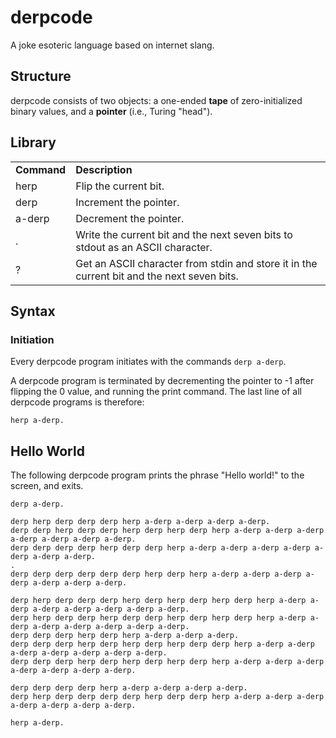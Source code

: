 # derpcode #

A joke esoteric language based on internet slang.

## Structure ##

derpcode consists of two objects: a one-ended **tape** of zero-initialized binary values, and a **pointer** 
(i.e., Turing "head").

## Library ##

<table>
  <tr>
    <td><b>Command</b></td><td><b>Description</b></td>
  </tr>
  <tr>
    <td>herp</td><td>Flip the current bit.</td>
  </tr>
  <tr>
    <td>derp</td><td>Increment the pointer.</td>
  </tr>
  <tr>
    <td>a-derp</td><td>Decrement the pointer.</td>
  </tr>
  <tr>
    <td>.</td><td>Write the current bit and the next seven bits to stdout as an ASCII character.</td>
  </tr>
  <tr>
    <td>?</td><td>Get an ASCII character from stdin and store it in the current bit and the next seven bits.</td>
  </tr>
</table>

## Syntax ##

### Initiation ###

Every derpcode program initiates with the commands `derp a-derp`.

A derpcode program is terminated by decrementing the pointer to -1 after flipping the 0 value, and running the 
print command. The last line of all derpcode programs is therefore:

`herp a-derp.`

## Hello World ##

The following derpcode program prints the phrase "Hello world!" to the screen, and exits.

```
derp a-derp.

derp herp derp derp derp herp a-derp a-derp a-derp a-derp. 
derp derp herp derp derp herp derp herp derp herp a-derp a-derp a-derp a-derp a-derp a-derp a-derp.
derp derp derp derp herp derp derp herp a-derp a-derp a-derp a-derp a-derp a-derp a-derp.
.
derp derp derp derp derp derp herp derp herp a-derp a-derp a-derp a-derp a-derp a-derp a-derp.

derp herp derp derp derp herp derp herp derp herp derp herp a-derp a-derp a-derp a-derp a-derp a-derp a-derp.
derp herp derp derp herp derp derp herp derp herp derp herp a-derp a-derp a-derp a-derp a-derp a-derp a-derp.
derp derp derp herp derp herp a-derp a-derp a-derp.
derp derp derp herp derp herp derp herp derp derp herp a-derp a-derp a-derp a-derp a-derp a-derp a-derp.
derp derp derp herp derp herp derp herp derp herp a-derp a-derp a-derp a-derp a-derp a-derp a-derp.

derp derp derp derp herp a-derp a-derp a-derp a-derp.
derp herp derp derp derp derp herp derp derp herp a-derp a-derp a-derp a-derp a-derp a-derp a-derp.

herp a-derp.
```
